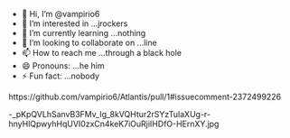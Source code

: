 - 👋 Hi, I’m @vampirio6
- 👀 I’m interested in ...jrockers
- 🌱 I’m currently learning ...nothing
- 💞️ I’m looking to collaborate on ...line
- 📫 How to reach me ...through a black hole
- 😄 Pronouns: ...he him
- ⚡ Fun fact: ...nobody

<!---
vampirio6/vampirio6 is a ✨ special ✨ repository because its `README.md` (this file) appears on your GitHub profile.
You can click the Preview link to take a look at your changes.
--->https://github.com/vampirio6/Atlantis/pull/1#issuecomment-2372499226
-_pKpQVLhSanvB3FMv_Ig_8kVQHtur2rSYzTulaXUg-r-hnyHlQpwyhHqUVI0zxCn4keK7iOuRjiIHDfO-HErnXY.jpg
